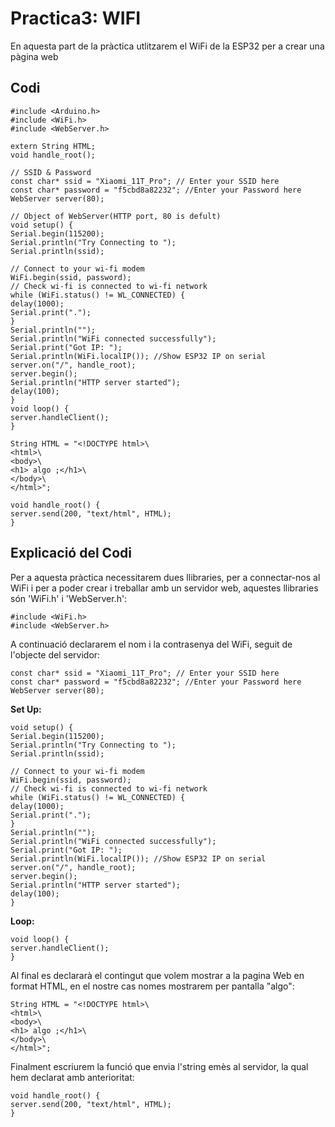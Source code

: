 # Practica3: WIFI

En aquesta part de la pràctica utlitzarem el WiFi de la ESP32 per a crear una pàgina web

## Codi

```
#include <Arduino.h>
#include <WiFi.h>
#include <WebServer.h>

extern String HTML;
void handle_root();

// SSID & Password
const char* ssid = "Xiaomi_11T_Pro"; // Enter your SSID here
const char* password = "f5cbd8a82232"; //Enter your Password here
WebServer server(80);

// Object of WebServer(HTTP port, 80 is defult)
void setup() {
Serial.begin(115200);
Serial.println("Try Connecting to ");
Serial.println(ssid);

// Connect to your wi-fi modem
WiFi.begin(ssid, password);
// Check wi-fi is connected to wi-fi network
while (WiFi.status() != WL_CONNECTED) {
delay(1000);
Serial.print(".");
}
Serial.println("");
Serial.println("WiFi connected successfully");
Serial.print("Got IP: ");
Serial.println(WiFi.localIP()); //Show ESP32 IP on serial
server.on("/", handle_root);
server.begin();
Serial.println("HTTP server started");
delay(100);
}
void loop() {
server.handleClient();
}

String HTML = "<!DOCTYPE html>\
<html>\
<body>\
<h1> algo ;</h1>\
</body>\
</html>";

void handle_root() {
server.send(200, "text/html", HTML);
}
```

## Explicació del Codi

Per a aquesta pràctica necessitarem dues llibraries, per a connectar-nos al WiFi i per a poder crear i treballar amb un servidor web, aquestes llibraries són 'WiFi.h' i 'WebServer.h':

```
#include <WiFi.h>
#include <WebServer.h>
```

A continuació declararem el nom i la contrasenya del WiFi, seguit de l'objecte del servidor:

```
const char* ssid = "Xiaomi_11T_Pro"; // Enter your SSID here
const char* password = "f5cbd8a82232"; //Enter your Password here
WebServer server(80);
```

**Set Up:**
```
void setup() {
Serial.begin(115200);
Serial.println("Try Connecting to ");
Serial.println(ssid);

// Connect to your wi-fi modem
WiFi.begin(ssid, password);
// Check wi-fi is connected to wi-fi network
while (WiFi.status() != WL_CONNECTED) {
delay(1000);
Serial.print(".");
}
Serial.println("");
Serial.println("WiFi connected successfully");
Serial.print("Got IP: ");
Serial.println(WiFi.localIP()); //Show ESP32 IP on serial
server.on("/", handle_root);
server.begin();
Serial.println("HTTP server started");
delay(100);
}
```

**Loop:**

```
void loop() {
server.handleClient();
}
```

Al final es declararà el contingut que volem mostrar a la pagina Web en format HTML, en el nostre cas nomes mostrarem per pantalla "algo":

```
String HTML = "<!DOCTYPE html>\
<html>\
<body>\
<h1> algo ;</h1>\
</body>\
</html>";
```

Finalment escriurem la funció que envia l'string emès al servidor, la qual hem declarat amb anterioritat:

```
void handle_root() {
server.send(200, "text/html", HTML);
}
```





